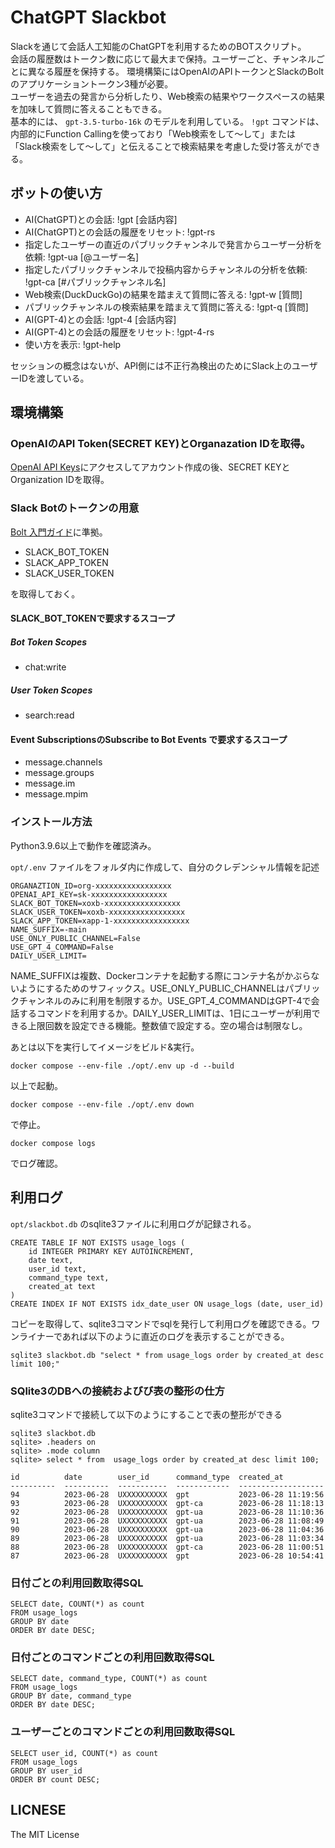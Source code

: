# ChatGPT Slackbot

Slackを通じて会話人工知能のChatGPTを利用するためのBOTスクリプト。  
会話の履歴数はトークン数に応じて最大まで保持。ユーザーごと、チャンネルごとに異なる履歴を保持する。
環境構築にはOpenAIのAPIトークンとSlackのBoltのアプリケーショントークン3種が必要。  
ユーザーを過去の発言から分析したり、Web検索の結果やワークスペースの結果を加味して質問に答えることもできる。  
基本的には、 `gpt-3.5-turbo-16k` のモデルを利用している。 `!gpt` コマンドは、内部的にFunction Callingを使っており「Web検索をして～して」または「Slack検索をして～して」と伝えることで検索結果を考慮した受け答えができる。 

## ボットの使い方
- AI(ChatGPT)との会話: !gpt \[会話内容\]  
- AI(ChatGPT)との会話の履歴をリセット: !gpt-rs
- 指定したユーザーの直近のパブリックチャンネルで発言からユーザー分析を依頼: !gpt-ua \[@ユーザー名\]
- 指定したパブリックチャンネルで投稿内容からチャンネルの分析を依頼: !gpt-ca \[#パブリックチャンネル名\]
- Web検索(DuckDuckGo)の結果を踏まえて質問に答える: !gpt-w \[質問\]
- パブリックチャンネルの検索結果を踏まえて質問に答える: !gpt-q \[質問\]
- AI(GPT-4)との会話: !gpt-4 \[会話内容\]
- AI(GPT-4)との会話の履歴をリセット: !gpt-4-rs
- 使い方を表示: !gpt-help

セッションの概念はないが、API側には不正行為検出のためにSlack上のユーザーIDを渡している。

## 環境構築
### OpenAIのAPI Token(SECRET KEY)とOrganazation IDを取得。
[OpenAI API Keys](https://beta.openai.com/account/api-keys)にアクセスしてアカウント作成の後、SECRET KEYとOrganization IDを取得。

### Slack Botのトークンの用意
[Bolt 入門ガイド](https://slack.dev/bolt-python/ja-jp/tutorial/getting-started)に準拠。

- SLACK_BOT_TOKEN
- SLACK_APP_TOKEN
- SLACK_USER_TOKEN

を取得しておく。

#### SLACK_BOT_TOKENで要求するスコープ

##### Bot Token Scopes
- chat:write

##### User Token Scopes
- search:read

#### Event SubscriptionsのSubscribe to Bot Events で要求するスコープ

- message.channels
- message.groups
- message.im
- message.mpim

### インストール方法
Python3.9.6以上で動作を確認済み。

`opt/.env` ファイルをフォルダ内に作成して、自分のクレデンシャル情報を記述

```
ORGANAZTION_ID=org-xxxxxxxxxxxxxxxxx
OPENAI_API_KEY=sk-xxxxxxxxxxxxxxxxx
SLACK_BOT_TOKEN=xoxb-xxxxxxxxxxxxxxxxx
SLACK_USER_TOKEN=xoxb-xxxxxxxxxxxxxxxxx
SLACK_APP_TOKEN=xapp-1-xxxxxxxxxxxxxxxxx
NAME_SUFFIX=-main
USE_ONLY_PUBLIC_CHANNEL=False
USE_GPT_4_COMMAND=False
DAILY_USER_LIMIT=
```

NAME_SUFFIXは複数、Dockerコンテナを起動する際にコンテナ名がかぶらないようにするためのサフィックス。USE_ONLY_PUBLIC_CHANNELはパブリックチャンネルのみに利用を制限するか。USE_GPT_4_COMMANDはGPT-4で会話するコマンドを利用するか。DAILY_USER_LIMITは、1日にユーザーが利用できる上限回数を設定できる機能。整数値で設定する。空の場合は制限なし。

あとは以下を実行してイメージをビルド&実行。

```
docker compose --env-file ./opt/.env up -d --build
```

以上で起動。

```
docker compose --env-file ./opt/.env down
```

で停止。

```
docker compose logs
```
でログ確認。

## 利用ログ
`opt/slackbot.db` のsqlite3ファイルに利用ログが記録される。

```
CREATE TABLE IF NOT EXISTS usage_logs (
    id INTEGER PRIMARY KEY AUTOINCREMENT,
    date text,
    user_id text,
    command_type text,
    created_at text
)
CREATE INDEX IF NOT EXISTS idx_date_user ON usage_logs (date, user_id)
```

コピーを取得して、sqlite3コマンドでsqlを発行して利用ログを確認できる。ワンライナーであれば以下のように直近のログを表示することができる。  

```
sqlite3 slackbot.db "select * from usage_logs order by created_at desc limit 100;"
```

### SQlite3のDBへの接続およびび表の整形の仕方

sqlite3コマンドで接続して以下のようにすることで表の整形ができる

```
sqlite3 slackbot.db
sqlite> .headers on
sqlite> .mode column
sqlite> select * from  usage_logs order by created_at desc limit 100;
```

```
id          date        user_id      command_type  created_at
----------  ----------  -----------  ------------  -------------------
94          2023-06-28  UXXXXXXXXXX  gpt           2023-06-28 11:19:56
93          2023-06-28  UXXXXXXXXXX  gpt-ca        2023-06-28 11:18:13
92          2023-06-28  UXXXXXXXXXX  gpt-ua        2023-06-28 11:10:36
91          2023-06-28  UXXXXXXXXXX  gpt-ua        2023-06-28 11:08:49
90          2023-06-28  UXXXXXXXXXX  gpt-ua        2023-06-28 11:04:36
89          2023-06-28  UXXXXXXXXXX  gpt-ua        2023-06-28 11:03:34
88          2023-06-28  UXXXXXXXXXX  gpt-ca        2023-06-28 11:00:51
87          2023-06-28  UXXXXXXXXXX  gpt           2023-06-28 10:54:41
```

### 日付ごとの利用回数取得SQL
```
SELECT date, COUNT(*) as count
FROM usage_logs
GROUP BY date
ORDER BY date DESC;
```

### 日付ごとのコマンドごとの利用回数取得SQL
```
SELECT date, command_type, COUNT(*) as count
FROM usage_logs
GROUP BY date, command_type
ORDER BY date DESC;
```

### ユーザーごとのコマンドごとの利用回数取得SQL
```
SELECT user_id, COUNT(*) as count
FROM usage_logs
GROUP BY user_id
ORDER BY count DESC;
```

## LICNESE
The MIT License
